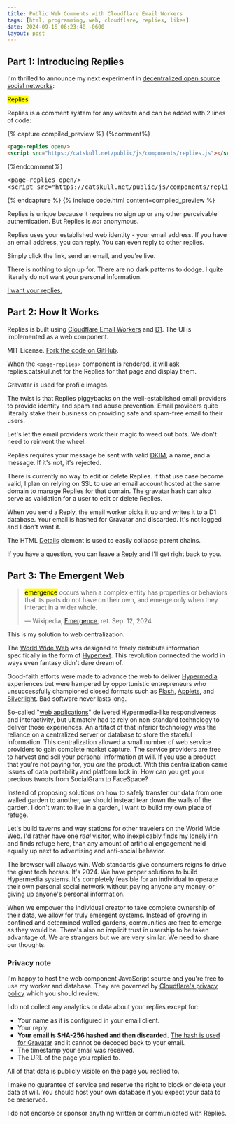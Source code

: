 ```yaml
---
title: Public Web Comments with Cloudflare Email Workers
tags: [html, programming, web, cloudflare, replies, likes]
date: 2024-09-16 06:23:48 -0600
layout: post
---
```

## Part 1: Introducing Replies

I'm thrilled to announce my next experiment in [decentralized open source social networks](https://catskull.net/likes):

<mark>Replies</mark>

Replies is a comment system for any website and can be added with 2 lines of code:

{% capture compiled_preview %}
{%comment%}
```html
<page-replies open/>
<script src="https://catskull.net/public/js/components/replies.js"></script>
```
{%endcomment%}
<div class="highlight highlight-text-html-basic"><pre><span class="pl-kos">&lt;</span><span class="pl-ent">page-replies</span> <span class="pl-c1">open</span>/&gt;
<span class="pl-kos">&lt;</span><span class="pl-ent">script</span> <span class="pl-c1">src</span>="<span class="pl-s">https://catskull.net/public/js/components/replies.js</span>"<span class="pl-kos">&gt;</span><span class="pl-kos">&lt;/</span><span class="pl-ent">script</span><span class="pl-kos">&gt;</span></pre></div>
{% endcapture %}
{% include code.html
  content=compiled_preview
%}

Replies is unique because it requires no sign up or any other perceivable authentication. But Replies is _not_ anonymous.

Replies uses your established web identity - your email address. If you have an email address, you can reply. You can even reply to other replies.

Simply click the link, send an email, and you're live.

There is nothing to sign up for. There are no dark patterns to dodge. I quite literally do not want your personal information.

<a href="mailto:reply@replies.catskull.net?subject=re:%20https://catskull.net/replies.html">I want your replies.</a>

## Part 2: How It Works

Replies is built using [Cloudflare Email Workers](https://developers.cloudflare.com/email-routing/email-workers/) and [D1](https://developers.cloudflare.com/d1/). The UI is implemented as a web component.

MIT License. [Fork the code on GitHub](https://github.com/catskull/replies).

When the `<page-replies>` component is rendered, it will ask replies.catskull.net for the Replies for that page and display them.

Gravatar is used for profile images.

The twist is that Replies piggybacks on the well-established email providers to provide identity and spam and abuse prevention. Email providers quite literally stake their business on providing safe and spam-free email to their users.

Let's let the email providers work their magic to weed out bots. We don't need to reinvent the wheel.

Replies requires your message be sent with valid [DKIM](https://en.wikipedia.org/wiki/DomainKeys_Identified_Mail), a name, and a message. If it's not, it's rejected.

There is currently no way to edit or delete Replies. If that use case become valid, I plan on relying on SSL to use an email account hosted at the same domain to manage Replies for that domain. The gravatar hash can also serve as validation for a user to edit or delete Replies.

When you send a Reply, the email worker picks it up and writes it to a D1 database. Your email is hashed for Gravatar and discarded. It's not logged and I don't want it.

The HTML [Details](https://developer.mozilla.org/en-US/docs/Web/HTML/Element/details) element is used to easily collapse parent chains.

If you have a question, you can leave a <a href="mailto:reply@replies.catskull.net?subject=re:%20https://catskull.net/replies.html">Reply</a> and I'll get right back to you.

## Part 3: The Emergent Web

> <mark>emergence</mark> occurs when a complex entity has properties or behaviors that its parts do not have on their own, and emerge only when they interact in a wider whole.
>
> — Wikipedia, [Emergence](https://en.wikipedia.org/wiki/Emergence), ret. Sep. 12, 2024

This is my solution to web centralization.

The [World Wide Web](https://en.wikipedia.org/wiki/World_Wide_Web) was designed to freely distribute information specifically in the form of [Hypertext](https://en.wikipedia.org/wiki/Hypertext). This revolution connected the world in ways even fantasy didn't dare dream of.

Good-faith efforts were made to advance the web to deliver [Hypermedia](https://en.wikipedia.org/wiki/Hypermedia) experiences but were hampered by opportunistic entrepreneurs who unsuccessfully championed closed formats such as [Flash](https://en.wikipedia.org/wiki/Adobe_Flash), [Applets](https://en.wikipedia.org/wiki/Java_applet), and [Silverlight](https://en.wikipedia.org/wiki/Microsoft_Silverlight). Bad software never lasts long.

So-called "[web applications](https://en.wikipedia.org/wiki/Web_application)" delivered Hypermedia-like responsiveness and interactivity, but ultimately had to rely on non-standard technology to deliver those experiences. An artifact of that inferior technology was the reliance on a centralized server or database to store the stateful information. This centralization allowed a small number of web service providers to gain complete market capture. The service providers are free to harvest and sell your personal information at will. If you use a product that you're not paying for, you _are_ the product. With this centralization came issues of data portability and platform lock in. How can you get your precious twoots from SocialGram to FaceSpace?

Instead of proposing solutions on how to safely transfer our data from one walled garden to another, we should instead tear down the walls of the garden. I don't want to live in a garden, I want to build my own place of refuge.

Let's build taverns and way stations for other travelers on the World Wide Web. I'd rather have one _real_ visitor, who inexplicably finds my lonely inn and finds refuge here, than any amount of artificial engagement held equally up next to advertising and anti-social behavior.

The browser will always win. Web standards give consumers reigns to drive the giant tech horses. It's 2024. We have proper solutions to build Hypermedia systems. It's completely feasible for an individual to operate their own personal social network without paying anyone any money, or giving up anyone's personal information.

When we empower the individual creator to take complete ownership of their data, we allow for truly emergent systems. Instead of growing in confined and determined walled gardens, communities are free to emerge as they would be. There's also no implicit trust in usership to be taken advantage of. We are strangers but we are very similar. We need to share our thoughts.

### Privacy note

I'm happy to host the web component JavaScript source and you're free to use my worker and database. They are governed by [Cloudflare's privacy policy](https://www.cloudflare.com/privacypolicy/) which you should review.

I do not collect any analytics or data about your replies except for:
- Your name as it is configured in your email client.
- Your reply.
- **Your email is SHA-256 hashed and then discarded.** [The hash is used for Gravatar](https://docs.gravatar.com/api/avatars/hash/) and it cannot be decoded back to your email.
- The timestamp your email was received.
- The URL of the page you replied to.

All of that data is publicly visible on the page you replied to.

I make no guarantee of service and reserve the right to block or delete your data at will. You should host your own database if you expect your data to be preserved.

I do not endorse or sponsor anything written or communicated with Replies.

